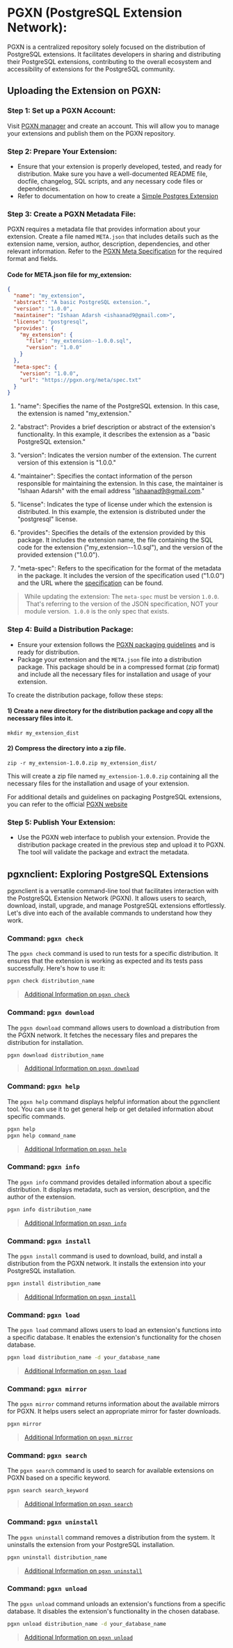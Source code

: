 # PGXN (PostgreSQL Extension Network):
PGXN is a centralized repository solely focused on the distribution of PostgreSQL extensions. It facilitates developers in sharing and distributing their PostgreSQL extensions, contributing to the overall ecosystem and accessibility of extensions for the PostgreSQL community.

## Uploading the Extension on PGXN:
### Step 1: Set up a PGXN Account: 
Visit [PGXN manager](https://manager.pgxn.org/) and create an account. This will allow you to manage your extensions and publish them on the PGXN repository.

### Step 2: Prepare Your Extension: 
- Ensure that your extension is properly developed, tested, and ready for distribution. Make sure you have a well-documented README file, docfile, changelog, SQL scripts, and any necessary code files or dependencies.
- Refer to documentation on how to create a [Simple Postgres Extension](https://github.com/IshaanAdarsh/Postgres-extension-tutorial/pull/14)

### Step 3: Create a PGXN Metadata File: 
PGXN requires a metadata file that provides information about your extension. Create a file named `META.json` that includes details such as the extension name, version, author, description, dependencies, and other relevant information. Refer to the [PGXN Meta Specification](https://pgxn.org/spec/) for the required format and fields.

#### Code for META.json file for my_extension:
```json
{
  "name": "my_extension",
  "abstract": "A basic PostgreSQL extension.",
  "version": "1.0.0",
  "maintainer": "Ishaan Adarsh <ishaanad9@gmail.com>",
  "license": "postgresql",
  "provides": {
    "my_extension": {
      "file": "my_extension--1.0.0.sql",
      "version": "1.0.0"
    }
  },
  "meta-spec": {
    "version": "1.0.0",
    "url": "https://pgxn.org/meta/spec.txt"
  }
}
```
1. "name": Specifies the name of the PostgreSQL extension. In this case, the extension is named "my_extension."

2. "abstract": Provides a brief description or abstract of the extension's functionality. In this example, it describes the extension as a "basic PostgreSQL extension."

3. "version": Indicates the version number of the extension. The current version of this extension is "1.0.0."

4. "maintainer": Specifies the contact information of the person responsible for maintaining the extension. In this case, the maintainer is "Ishaan Adarsh" with the email address "ishaanad9@gmail.com."

5. "license": Indicates the type of license under which the extension is distributed. In this example, the extension is distributed under the "postgresql" license.

6. "provides": Specifies the details of the extension provided by this package. It includes the extension name, the file containing the SQL code for the extension ("my_extension--1.0.sql"), and the version of the provided extension ("1.0.0").

7. "meta-spec": Refers to the specification for the format of the metadata in the package. It includes the version of the specification used ("1.0.0") and the URL where the [specification](https://pgxn.org/meta/spec.txt) can be found.

> While updating the extension: The `meta-spec` must be version `1.0.0`.  That's referring to the version of the JSON specification, NOT your module version.  `1.0.0` is the only spec that exists.

### Step 4: Build a Distribution Package:
- Ensure your extension follows the [PGXN packaging guidelines](https://manager.pgxn.org/howto) and is ready for distribution.
- Package your extension and the `META.json` file into a distribution package. This package should be in a compressed format (zip format) and include all the necessary files for installation and usage of your extension.

To create the distribution package, follow these steps:

#### 1) Create a new directory for the distribution package and copy all the necessary files into it.

```
mkdir my_extension_dist
```

#### 2) Compress the directory into a zip file.

```
zip -r my_extension-1.0.0.zip my_extension_dist/
```

This will create a zip file named `my_extension-1.0.0.zip` containing all the necessary files for the installation and usage of your extension.

For additional details and guidelines on packaging PostgreSQL extensions, you can refer to the official [PGXN website](https://manager.pgxn.org/howto)

### Step 5: Publish Your Extension:
- Use the PGXN web interface to publish your extension. Provide the distribution package created in the previous step and upload it to PGXN. The tool will validate the package and extract the metadata.

## pgxnclient: Exploring PostgreSQL Extensions

pgxnclient is a versatile command-line tool that facilitates interaction with the PostgreSQL Extension Network (PGXN). It allows users to search, download, install, upgrade, and manage PostgreSQL extensions effortlessly. Let's dive into each of the available commands to understand how they work.

### Command: `pgxn check`

The `pgxn check` command is used to run tests for a specific distribution. It ensures that the extension is working as expected and its tests pass successfully. Here's how to use it:

```bash
pgxn check distribution_name
```
> [Additional Information on `pgxn check`](https://pgxn.github.io/pgxnclient/usage.html#pgxn-check)

### Command: `pgxn download`

The `pgxn download` command allows users to download a distribution from the PGXN network. It fetches the necessary files and prepares the distribution for installation.

```bash
pgxn download distribution_name
```
> [Additional Information on `pgxn download`](https://pgxn.github.io/pgxnclient/usage.html#pgxn-download)

### Command: `pgxn help`

The `pgxn help` command displays helpful information about the pgxnclient tool. You can use it to get general help or get detailed information about specific commands.

```bash
pgxn help
pgxn help command_name
```
> [Additional Information on `pgxn help`](https://pgxn.github.io/pgxnclient/usage.html#pgxn-help)

### Command: `pgxn info`

The `pgxn info` command provides detailed information about a specific distribution. It displays metadata, such as version, description, and the author of the extension.

```bash
pgxn info distribution_name
```
> [Additional Information on `pgxn info`](https://pgxn.github.io/pgxnclient/usage.html#pgxn-info)

### Command: `pgxn install`

The `pgxn install` command is used to download, build, and install a distribution from the PGXN network. It installs the extension into your PostgreSQL installation.

```bash
pgxn install distribution_name
```
> [Additional Information on `pgxn install`](https://pgxn.github.io/pgxnclient/usage.html#pgxn-install)

### Command: `pgxn load`

The `pgxn load` command allows users to load an extension's functions into a specific database. It enables the extension's functionality for the chosen database.

```bash
pgxn load distribution_name -d your_database_name
```
> [Additional Information on `pgxn load`](https://pgxn.github.io/pgxnclient/usage.html#pgxn-load)

### Command: `pgxn mirror`

The `pgxn mirror` command returns information about the available mirrors for PGXN. It helps users select an appropriate mirror for faster downloads.

```bash
pgxn mirror
```
> [Additional Information on `pgxn mirror`](https://pgxn.github.io/pgxnclient/usage.html#pgxn-mirror)

### Command: `pgxn search`

The `pgxn search` command is used to search for available extensions on PGXN based on a specific keyword.

```bash
pgxn search search_keyword
```
> [Additional Information on `pgxn search`](https://pgxn.github.io/pgxnclient/usage.html#pgxn-search)

### Command: `pgxn uninstall`

The `pgxn uninstall` command removes a distribution from the system. It uninstalls the extension from your PostgreSQL installation.

```bash
pgxn uninstall distribution_name
```
> [Additional Information on `pgxn uninstall`](https://pgxn.github.io/pgxnclient/usage.html#pgxn-uninstall)

### Command: `pgxn unload`

The `pgxn unload` command unloads an extension's functions from a specific database. It disables the extension's functionality in the chosen database.

```bash
pgxn unload distribution_name -d your_database_name
```
> [Additional Information on `pgxn unload`](https://pgxn.github.io/pgxnclient/usage.html#pgxn-unload)

